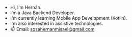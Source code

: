- Hi, I’m Hernán.
- I’m a Java Backend Developer.  
- I'm currently learning Mobile App Development (Kotlin).
- I'm also interested in assistive technologies.
- 📫 Email: sosahernanmisael@gmail.com

<!---
hmisael/hmisael is a ✨ special ✨ repository because its `README.md` (this file) appears on your GitHub profile.
You can click the Preview link to take a look at your changes.
--->
